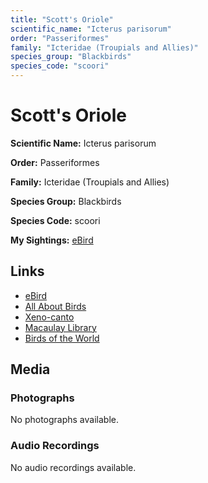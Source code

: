 ```yaml
---
title: "Scott's Oriole"
scientific_name: "Icterus parisorum"
order: "Passeriformes"
family: "Icteridae (Troupials and Allies)"
species_group: "Blackbirds"
species_code: "scoori"
---
```


# Scott's Oriole

**Scientific Name:** Icterus parisorum

**Order:** Passeriformes

**Family:** Icteridae (Troupials and Allies)

**Species Group:** Blackbirds

**Species Code:** scoori

**My Sightings:** [eBird](https://ebird.org/lifelist?r=world&time=life&spp=scoori)

## Links
* [eBird](https://ebird.org/species/scoori) 
* [All About Birds](https://www.allaboutbirds.org/guide/scoori) 
* [Xeno-canto](https://www.xeno-canto.org/species/scoori) 
* [Macaulay Library](https://search.macaulaylibrary.org/catalog?taxonCode=scoori&sort=rating_rank_desc)
* [Birds of the World](https://birdsoftheworld.org/bow/species/scoori)

## Media
### Photographs
No photographs available.

### Audio Recordings
No audio recordings available.
